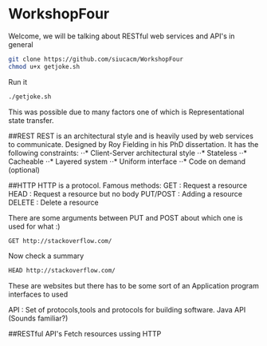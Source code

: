 # WorkshopFour
Welcome, we will be talking about RESTful web services and API's in general

```bash
git clone https://github.com/siucacm/WorkshopFour
chmod u+x getjoke.sh
```

Run it

```bash
./getjoke.sh
```

This was possible due to many factors one of which is Representational state transfer.

##REST 
REST is an architectural style and is heavily used by web services to communicate.
Designed by Roy Fielding in his PhD dissertation.
It has the following constraints:
⋅⋅* Client-Server architectural style
⋅⋅* Stateless
⋅⋅* Cacheable
⋅⋅* Layered system
⋅⋅* Uniform interface
⋅⋅* Code on demand (optional)

##HTTP
HTTP is a protocol.
Famous methods:
GET : Request a resource
HEAD : Request a resource but no body
PUT/POST : Adding a resource
DELETE : Delete a resource

There are some arguments between PUT and POST about which one is used for what :)

```bash
GET http://stackoverflow.com/

```

Now check a summary

```bash
HEAD http://stackoverflow.com/
```

These are websites but there has to be some sort of an Application program interfaces to used

API : Set of protocols,tools and protocols for building software. Java API (Sounds familiar?)


##RESTful API's
Fetch resources ussing HTTP
